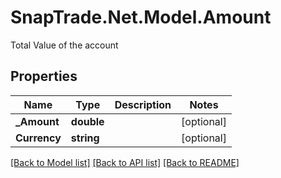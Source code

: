 # SnapTrade.Net.Model.Amount
Total Value of the account

## Properties

Name | Type | Description | Notes
------------ | ------------- | ------------- | -------------
**_Amount** | **double** |  | [optional] 
**Currency** | **string** |  | [optional] 

[[Back to Model list]](../README.md#documentation-for-models) [[Back to API list]](../README.md#documentation-for-api-endpoints) [[Back to README]](../README.md)

